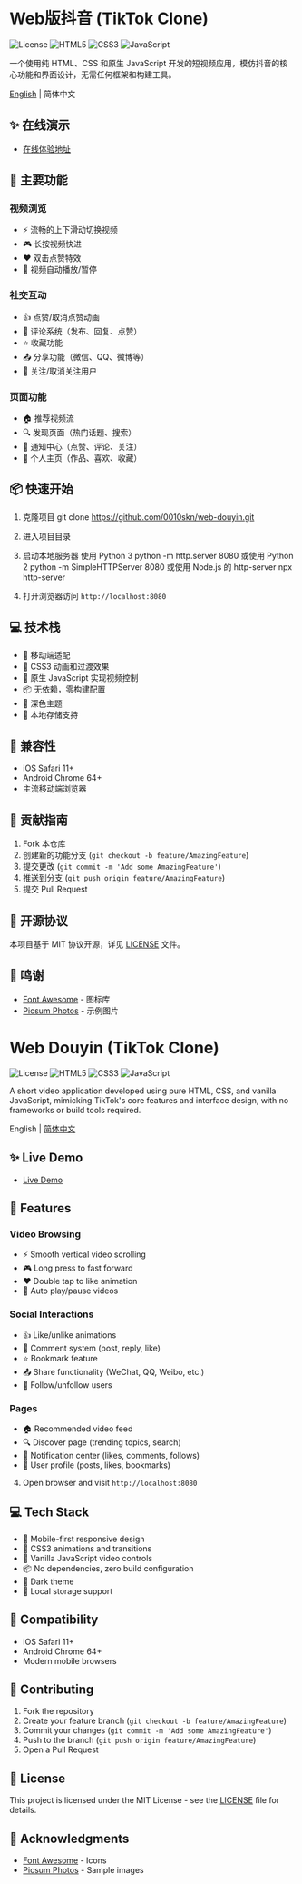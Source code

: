 # Web版抖音 (TikTok Clone)

![License](https://img.shields.io/badge/license-MIT-blue.svg)
![HTML5](https://img.shields.io/badge/html5-%23E34F26.svg?style=flat&logo=html5&logoColor=white)
![CSS3](https://img.shields.io/badge/css3-%231572B6.svg?style=flat&logo=css3&logoColor=white)
![JavaScript](https://img.shields.io/badge/javascript-%23323330.svg?style=flat&logo=javascript&logoColor=%23F7DF1E)

一个使用纯 HTML、CSS 和原生 JavaScript 开发的短视频应用，模仿抖音的核心功能和界面设计，无需任何框架和构建工具。

[English](./README_EN.md) | 简体中文

## ✨ 在线演示

- [在线体验地址](https://0010skn.github.io/web-douyin/)

## 🎯 主要功能

### 视频浏览
- ⚡️ 流畅的上下滑动切换视频
- 🎮 长按视频快进
- ❤️ 双击点赞特效
- 🔄 视频自动播放/暂停

### 社交互动
- 👍 点赞/取消点赞动画
- 💬 评论系统（发布、回复、点赞）
- ⭐️ 收藏功能
- 📤 分享功能（微信、QQ、微博等）
- 👥 关注/取消关注用户

### 页面功能
- 🏠 推荐视频流
- 🔍 发现页面（热门话题、搜索）
- 🔔 通知中心（点赞、评论、关注）
- 👤 个人主页（作品、喜欢、收藏）

## 📦 快速开始

1. 克隆项目
git clone https://github.com/0010skn/web-douyin.git
2. 进入项目目录
3. 启动本地服务器
使用 Python 3
python -m http.server 8080
或使用 Python 2
python -m SimpleHTTPServer 8080
或使用 Node.js 的 http-server
npx http-server

4. 打开浏览器访问 `http://localhost:8080`

## 💻 技术栈

- 📱 移动端适配
- 🎨 CSS3 动画和过渡效果
- 🔄 原生 JavaScript 实现视频控制
- 📦 无依赖，零构建配置
- 🌙 深色主题
- 💾 本地存储支持

## 📱 兼容性

- iOS Safari 11+
- Android Chrome 64+
- 主流移动端浏览器

## 🤝 贡献指南

1. Fork 本仓库
2. 创建新的功能分支 (`git checkout -b feature/AmazingFeature`)
3. 提交更改 (`git commit -m 'Add some AmazingFeature'`)
4. 推送到分支 (`git push origin feature/AmazingFeature`)
5. 提交 Pull Request

## 📝 开源协议

本项目基于 MIT 协议开源，详见 [LICENSE](./LICENSE) 文件。

## 🙏 鸣谢

- [Font Awesome](https://fontawesome.com/) - 图标库
- [Picsum Photos](https://picsum.photos/) - 示例图片
# Web Douyin (TikTok Clone)

![License](https://img.shields.io/badge/license-MIT-blue.svg)
![HTML5](https://img.shields.io/badge/html5-%23E34F26.svg?style=flat&logo=html5&logoColor=white)
![CSS3](https://img.shields.io/badge/css3-%231572B6.svg?style=flat&logo=css3&logoColor=white)
![JavaScript](https://img.shields.io/badge/javascript-%23323330.svg?style=flat&logo=javascript&logoColor=%23F7DF1E)

A short video application developed using pure HTML, CSS, and vanilla JavaScript, mimicking TikTok's core features and interface design, with no frameworks or build tools required.

English | [简体中文](./README.md)

## ✨ Live Demo

- [Live Demo](https://0010skn.github.io/web-douyin/)

## 🎯 Features

### Video Browsing
- ⚡️ Smooth vertical video scrolling
- 🎮 Long press to fast forward
- ❤️ Double tap to like animation
- 🔄 Auto play/pause videos

### Social Interactions
- 👍 Like/unlike animations
- 💬 Comment system (post, reply, like)
- ⭐️ Bookmark feature
- 📤 Share functionality (WeChat, QQ, Weibo, etc.)
- 👥 Follow/unfollow users

### Pages
- 🏠 Recommended video feed
- 🔍 Discover page (trending topics, search)
- 🔔 Notification center (likes, comments, follows)
- 👤 User profile (posts, likes, bookmarks)


4. Open browser and visit `http://localhost:8080`

## 💻 Tech Stack

- 📱 Mobile-first responsive design
- 🎨 CSS3 animations and transitions
- 🔄 Vanilla JavaScript video controls
- 📦 No dependencies, zero build configuration
- 🌙 Dark theme
- 💾 Local storage support

## 📱 Compatibility

- iOS Safari 11+
- Android Chrome 64+
- Modern mobile browsers

## 🤝 Contributing

1. Fork the repository
2. Create your feature branch (`git checkout -b feature/AmazingFeature`)
3. Commit your changes (`git commit -m 'Add some AmazingFeature'`)
4. Push to the branch (`git push origin feature/AmazingFeature`)
5. Open a Pull Request

## 📝 License

This project is licensed under the MIT License - see the [LICENSE](./LICENSE) file for details.

## 🙏 Acknowledgments

- [Font Awesome](https://fontawesome.com/) - Icons
- [Picsum Photos](https://picsum.photos/) - Sample images